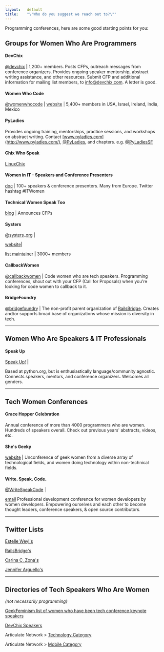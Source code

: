 ```yaml
---
layout:   default
title:    "\"Who do you suggest we reach out to?\""
---
```



Programming conferences, here are some good starting points for you:

##  Groups for Women Who Are Programmers

#### DevChix
[@devchix](http://twitter.com/devchix) |
1,200+ members. Posts CFPs, outreach messages from conference organizers. Provides ongoing speaker mentorship, abstract writing assistance, and other resources.
Submit CFP and additional information for mailing list members, to  [info@devchix.com](mailto:info@devchix.com). A letter is good.

#### Women Who Code
[@womenwhocode](http://twitter.com/womenwhocode) |
[website](http://womenwhocode.com) |
5,400+ members in USA, Israel, Ireland, India, Mexico

#### PyLadies
Provides ongoing training, mentorships, practice sessions, and workshops on abstract writing. Contact
[www.pyladies.com](http://www.pyladies.com/),
[@PyLadies](http://twitter.com/pyladies), and chapters. e.g. [@PyLadiesSF](http://twitter.com/pyladiessf)

#### Chix Who Speak
[LinuxChix](http://www.linuxchix.org/chix-who-speak.html)

#### Women in IT - Speakers and Conference Presenters
[doc](https://docs.google.com/document/d/1EfIECpv1qbLmzpkO-qoaYVee4WVIq4uUilcmfnJZkfc/edit) | 100+ speakers & conference presenters. Many from Europe. Twitter hashtag #ITWomen
#### Technical Women Speak Too
[blog](https://plus.google.com/communities/101818001236662563704) |
Announces CFPs

#### Systers
[@systers_org](http://twitter.com/systers) |

[website](http://anitaborg.org/initiatives/systers/)|

[list maintainer](systers-keeper@systers.org) |
3000+ members

#### CallbackWomen
[@callbackwomen](http://twitter.com/callbackwomen) | Code women who are tech speakers. Programming conferences, shout out with your CFP (Call for Proposals) when you're looking for code women to callback to it.

#### BridgeFoundry
[@bridgefoundry](http://twitter.com/bridgefoundry) | The non-profit parent organization of [RailsBridge](http://railsbridge.org). Creates and/or supports broad base of organizations whose mission is diversity in tech.


---

## Women Who Are Speakers & IT Professionals

#### Speak Up
[Speak Up!](http://speakup.io/) |

Based at python.org, but is enthusiastically language/community agnostic. Connects speakers, mentors, and conference organizers. Welcomes all genders.


---


## Tech Women Conferences

#### Grace Hopper Celebration
Annual conference of more than 4000 programmers who are women. Hundreds of speakers overall. Check out previous years' abstracts, videos, etc.

#### She's Geeky
[website](http://shesgeeky.org/) |
Unconference of geek women from a diverse array of technological fields, and women doing technology within non-technical fields.

#### Write. Speak. Code.
[@WriteSpeakCode](http://twitter.com/writespeakcode) |

[email](mailto:info@writespeakcode)
Professional development conference for women developers by women developers. Empowering ourselves and each other to become thought leaders, conference speakers, & open source contributors.


---

## Twitter Lists
[Estelle Weyl's](https://twitter.com/estellevw/lists)

[RailsBridge's](https://twitter.com/railsbridge/lists)

[Carina C. Zona's](https://twitter.com/cczona/lists)

[Jennifer Arguello's](https://twitter.com/engijen/lists)


---

## Directories of Tech Speakers Who Are Women
_(not necessarily programming)_

[GeekFeminism list of women who have been tech conference keynote speakers](http://geekfeminism.wikia.com/wiki/List_of_women_keynote_presenters_at_technical_conferences)

[DevChix Speakers](http://www.devchix.com/devchix-speakers)

Articulate Network > [Technology Category](http://articulate-network.lanyrd.com/speakers/technology/)

Articulate Network > [Mobile Category](http://articulate-network.lanyrd.com/speakers/mobile/)


